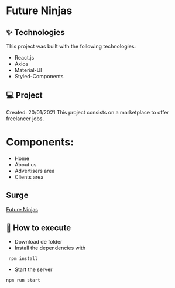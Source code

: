 # Future Ninjas

## ✨ Technologies
This project was built with the following technologies:

* React.js
* Axios
* Material-UI
* Styled-Components

## 💻 Project
Created: 20/01/2021
This project consists on a marketplace to offer freelancer jobs.
# Components:
- Home
- About us
- Advertisers area
- Clients area

## Surge
[Future Ninjas](https://limping-noise.surge.sh/)

## 🚀 How to execute
* Download de folder
* Install the dependencies with
 ```
  npm install
 ```
* Start the server
 ```
 npm run start
 ```
